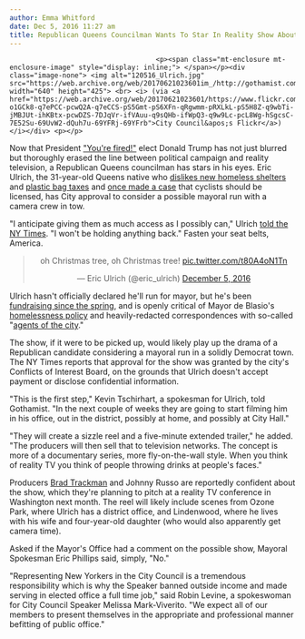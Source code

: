 ```yaml
---
author: Emma Whitford
date: Dec 5, 2016 11:27 am
title: Republican Queens Councilman Wants To Star In Reality Show About Maybe Running For Mayor
---
```


	
										<p><span class="mt-enclosure mt-enclosure-image" style="display: inline;"> </span></p><div class="image-none"> <img alt="120516_Ulrich.jpg" src="https://web.archive.org/web/20170621023601im_/http://gothamist.com/attachments/nyc_ewhitford/120516_Ulrich.jpg" width="640" height="425"> <br> <i> (via <a href="https://web.archive.org/web/20170621023601/https://www.flickr.com/photos/nyccouncil/12330637395/in/photolist-o1GCk8-q7ePCC-pcwQ2A-q7eCCS-pS5Gmt-pS6XFn-qRgwmm-pRXLkL-pS5H8Z-q9wbTi-jMBJUt-ihKBtx-pcwDZS-7DJqVr-ifVAuu-q9sQHb-ifWpQ3-q9w9Lc-pcL8Wg-hSgcsC-7E52Su-69UvW2-dQuh7u-69YFRj-69YFrb">City Council&apos;s Flickr</a>)</i></div> <p></p>

<p>Now that President <a href="https://web.archive.org/web/20170621023601/http://gothamist.com/2016/10/03/pervy_trump_sexist_pig.php">&quot;You&apos;re fired!&quot;</a> elect Donald Trump has not just blurred but thoroughly erased the line between political campaign and reality television, a Republican Queens councilman has stars in his eyes. Eric Ulrich, the 31-year-old Queens native who <a href="https://web.archive.org/web/20170621023601/http://www.qchron.com/editions/central/maspeth-to-protest-at-city-hall-on-friday/article_6131fb60-64ee-5695-a301-534432d6a6bb.html">dislikes new homeless shelters</a> and <a href="https://web.archive.org/web/20170621023601/http://www.rockawave.com/news/2015-05-15/Top_Stories/Ulrich_Says_Bag_The_Tax.html">plastic bag taxes</a> and <a href="https://web.archive.org/web/20170621023601/http://gothamist.com/2011/01/15/bike_license_councilman_cyclists_br.php">once made a case</a> that cyclists should be licensed, has City approval to consider a possible mayoral run with a camera crew in tow. </p>

<p>&quot;I anticipate giving them as much access as I possibly can,&quot; Ulrich <a href="https://web.archive.org/web/20170621023601/http://www.nytimes.com/2016/12/04/nyregion/reality-show-would-follow-new-york-city-councilmans-mayoral-dreams.html?rref=collection%2Fsectioncollection%2Fnyregion">told the NY Times</a>. &quot;I won&apos;t be holding anything back.&quot; Fasten your seat belts, America.</p>

<center><blockquote class="twitter-tweet" data-lang="en"><p lang="et" dir="ltr">oh Christmas tree, oh Christmas tree! <a href="https://web.archive.org/web/20170621023601/https://t.co/t80A4oN1Tn">pic.twitter.com/t80A4oN1Tn</a></p>&#x2014; Eric Ulrich (@eric_ulrich) <a href="https://web.archive.org/web/20170621023601/https://twitter.com/eric_ulrich/status/805585357031010304">December 5, 2016</a></blockquote>
<script async src="//web.archive.org/web/20170621023601js_/http://platform.twitter.com/widgets.js" charset="utf-8"></script></center>

<p>Ulrich hasn&apos;t officially declared he&apos;ll run for mayor, but he&apos;s been <a href="https://web.archive.org/web/20170621023601/http://www.nydailynews.com/news/politics/republian-eric-ulrich-mulls-mayoral-run-de-blasio-2017-article-1.2633740">fundraising since the spring</a>, and is openly critical of Mayor de Blasio&apos;s <a href="https://web.archive.org/web/20170621023601/https://twitter.com/eric_ulrich/status/803931291276214272">homelessness policy</a> and heavily-redacted correspondences with so-called &quot;<a href="https://web.archive.org/web/20170621023601/http://gothamist.com/2016/05/20/power_corrupts_park_slopers_absolutely.php">agents of the city</a>.&quot; </p>

<p>The show, if it were to be picked up, would likely play up the drama of a Republican candidate considering a mayoral run in a solidly Democrat town. The NY Times reports that approval for the show was granted by the city&apos;s Conflicts of Interest Board, on the grounds that Ulrich doesn&apos;t accept payment or disclose confidential information. </p>

<p>&quot;This is the first step,&quot; Kevin Tschirhart, a spokesman for Ulrich, told Gothamist. &quot;In the next couple of weeks they are going to start filming him in his office, out in the district, possibly at home, and possibly at City Hall.&quot; </p>

<p>&quot;They will create a sizzle reel and a five-minute extended trailer,&quot; he added. &quot;The producers will then sell that to television networks. The concept is more of a documentary series, more fly-on-the-wall style. When you think of reality TV you think of people throwing drinks at people&apos;s faces.&quot; </p>

<p>Producers <a href="https://web.archive.org/web/20170621023601/http://www.bradtrackman.com/">Brad Trackman</a> and Johnny Russo are reportedly confident about the show, which they&apos;re planning to pitch at a reality TV conference in Washington next month. The reel will likely include scenes from Ozone Park, where Ulrich has a district office, and Lindenwood, where he lives with his wife and four-year-old daughter (who would also apparently get camera time). </p>

<p>Asked if the Mayor&apos;s Office had a comment on the possible show, Mayoral Spokesman Eric Phillips said, simply, &quot;No.&quot; </p>

<p>&quot;Representing New Yorkers in the City Council is a tremendous responsibility which is why the Speaker banned outside income and made serving in elected office a full time job,&quot; said Robin Levine, a spokeswoman for City Council Speaker Melissa Mark-Viverito. &quot;We expect all of our members to present themselves in the appropriate and professional manner befitting of public office.&quot;</p>					
										
									
				